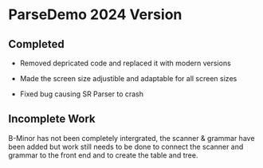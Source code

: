 # ParseDemo 2024 Version

## Completed 

* Removed depricated code and replaced it with modern versions


* Made the screen size adjustible and adaptable for all screen sizes


* Fixed bug causing SR Parser to crash




## Incomplete Work
 
B-Minor has not been completely intergrated, the scanner &  grammar have been added but work still needs to be done to connect the scanner and grammar to the front end and to create the table and tree. 